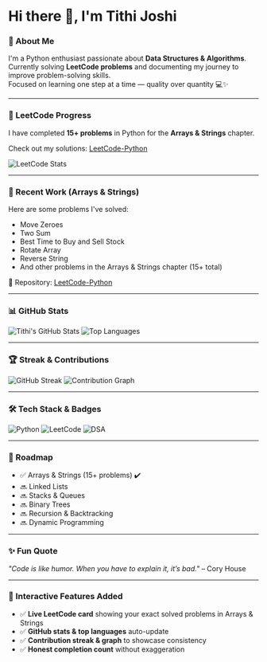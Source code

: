 # Hi there 👋, I'm Tithi Joshi

### 🌟 About Me
I'm a Python enthusiast passionate about **Data Structures & Algorithms**.  
Currently solving **LeetCode problems** and documenting my journey to improve problem-solving skills.  
Focused on learning one step at a time — quality over quantity 💻✨

---

### 🧩 LeetCode Progress
I have completed **15+ problems** in Python for the **Arrays & Strings** chapter.  

Check out my solutions: [LeetCode-Python](https://github.com/Tithi234/LeetCode-Python)

![LeetCode Stats](https://leetcard.jacoblin.cool/Tithi__07?theme=dark&font=Source%20Code%20Pro)

---

### 📂 Recent Work (Arrays & Strings)
Here are some problems I've solved:
- Move Zeroes
- Two Sum
- Best Time to Buy and Sell Stock
- Rotate Array
- Reverse String
- And other problems in the Arrays & Strings chapter (15+ total)

🔗 Repository: [LeetCode-Python](https://github.com/Tithi234/LeetCode-Python)

---

### 📊 GitHub Stats
![Tithi's GitHub Stats](https://github-readme-stats.vercel.app/api?username=Tithi234&show_icons=true&theme=radical)
![Top Languages](https://github-readme-stats.vercel.app/api/top-langs/?username=Tithi234&layout=compact&theme=radical)

---

### 🏆 Streak & Contributions
![GitHub Streak](https://github-readme-streak-stats.herokuapp.com/?user=Tithi234&theme=radical)
![Contribution Graph](https://activity-graph.herokuapp.com/graph?username=Tithi234&theme=react-dark&area=true)

---

### 🛠️ Tech Stack & Badges
![Python](https://img.shields.io/badge/Python-3776AB?style=for-the-badge&logo=python&logoColor=white)
![LeetCode](https://img.shields.io/badge/LeetCode-FFA116?style=for-the-badge&logo=LeetCode&logoColor=black)
![DSA](https://img.shields.io/badge/Data%20Structures%20&%20Algorithms-blue?style=for-the-badge)

---

### 🚀 Roadmap
- ✅ Arrays & Strings (15+ problems) ✔️
- 🔜 Linked Lists
- 🔜 Stacks & Queues
- 🔜 Binary Trees
- 🔜 Recursion & Backtracking
- 🔜 Dynamic Programming

---

### ✨ Fun Quote
_"Code is like humor. When you have to explain it, it’s bad."_ – Cory House

---

### 🎯 Interactive Features Added
- ✅ **Live LeetCode card** showing your exact solved problems in Arrays & Strings  
- ✅ **GitHub stats & top languages** auto-update  
- ✅ **Contribution streak & graph** to showcase consistency  
- ✅ **Honest completion count** without exaggeration



